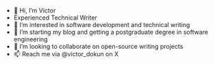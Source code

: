 - 👋 Hi, I’m Victor
- Experienced Technical Writer
- 👀 I’m interested in software development and technical writing
- 🌱 I’m  starting my blog and getting a postgraduate degree in software engineering
- 💞️ I’m looking to collaborate on open-source writing projects
- 📫 Reach me via @victor_dokun on X

<!---
oyommy/oyommy is a ✨ special ✨ repository because its `README.md` (this file) appears on your GitHub profile.
You can click the Preview link to take a look at your changes.
--->
